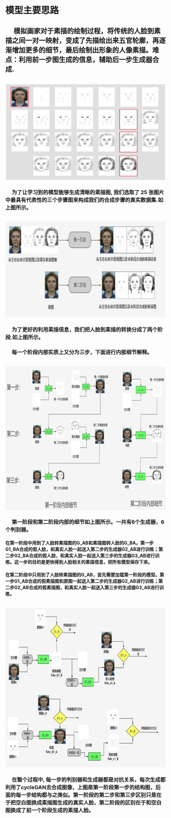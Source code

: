 # 模型主要思路
## &emsp; 模拟画家对于素描的绘制过程，将传统的人脸到素描之间一对一映射，变成了先描绘出来五官轮廓，再逐渐增加更多的细节，最后绘制出形象的人像素描。难点：利用前一步图生成的信息，辅助后一步生成器合成.
<br>
  <div align="center">
  <img src="https://github.com/George2413/face2sketch/blob/main/photo/1.png" width="500" height="300"/><br/>
 </div>
 
### &emsp; 为了让学习到的模型能够生成清晰的素描图, 我们选取了 25 张图片中最具有代表性的三个步骤图来构成我们的合成步骤的真实数据集.如上图所示。
<br>
  <div align="center">
  <img src="https://github.com/George2413/face2sketch/blob/main/photo/2.png" width="600" height="300"/><br/>
 </div>
 
 ### &emsp; 为了更好的利用素描信息，我们把人脸到素描的转换分成了两个阶段.如上图所示。
 ### &emsp; 每一个阶段内部实质上又分为三步，下面进行内部细节解释。
 
 <br>

  <div align="center">
  <img src="https://github.com/George2413/face2sketch/blob/main/photo/4.png" width="650" height="450"/><br/>
 </div>

 ### &emsp; 第一阶段和第二阶段内部的细节如上图所示。一共有6个生成器，6个判别器。
 #### 在第一阶段中用到了人脸转素描图的G_AB和素描图转人脸的G_BA。第一步G1_BA合成的假人脸，和真实人脸一起送入第二步的生成器G2_AB进行训练；第二步G2_BA合成的假人脸，和真实人脸一起送入第三步的生成器G3_AB进行训练。这一步的目的是更快得到人脸相关的素描信息，把所有模型保存下来。
 #### 在第二阶段中只用到了人脸转素描图的G_AB，首先需要加载第一阶段的模型。第一步G1_AB合成的假素描图和原图一起送入第二步的生成器G2_AB进行训练；第二步G2_AB合成的假素描图，和真实人脸一起送入第三步的生成器G3_AB进行训练。

<br>
  <div align="center">
  <img src="https://github.com/George2413/face2sketch/blob/main/photo/3.png" width="650" height="500"/><br/>
 </div>
 
 ### &emsp; 在整个过程中, 每一步的判别器和生成器都是对抗关系，每次生成都利用了cycleGAN去合成图像，上图是第一阶段第一步的结构图，后面的每一步结构都与之类似。第一阶段的第二步和第三步区别只是在于把空白图换成素描图生成的真实人脸，第二阶段的区别在于和空白图换成了前一个阶段生成的素描人脸。
